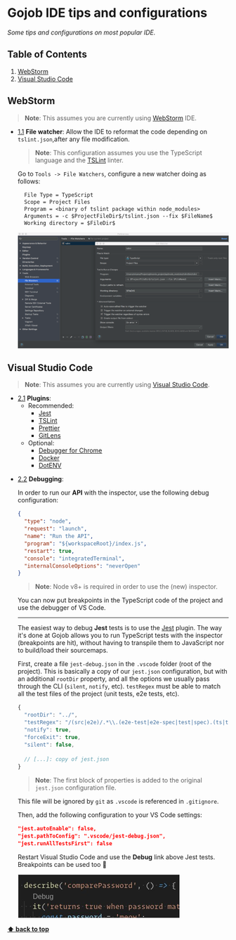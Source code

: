 # Gojob IDE tips and configurations

*Some tips and configurations on most popular IDE.*

## Table of Contents

  1. [WebStorm](#webstorm)
  2. [Visual Studio Code](#visual-studio-code)

## WebStorm
  > **Note**: This assumes you are currently using [WebStorm](https://www.jetbrains.com/webstorm/) IDE.

  <a name="webstorm--file-watcher"></a><a name="1.1"></a>
  - [1.1](#webstorm--file-watcher) **File watcher**: Allow the IDE to reformat the code depending on `tslint.json`,after any file modification.
    > **Note**: This configuration assumes you use the TypeScript language and the [TSLint](https://palantir.github.io/tslint/) linter.

    Go to `Tools -> File Watchers`, configure a new watcher doing as follows:
    ```text
      File Type = TypeScript
      Scope = Project Files
      Program = <binary of tslint package within node_modules>
      Arguments = -c $ProjectFileDir$/tslint.json --fix $FileName$
      Working directory = $FileDir$
    ```
    ![Autolint](./assets/autolint.png)

## Visual Studio Code
  > **Note**: This assumes you are currently using [Visual Studio Code](https://code.visualstudio.com/).

  <a name="vs-code--plugins"></a><a name="2.1"></a>
  - [2.1](#vs-code--plugins) **Plugins**:
    - Recommended:
      - [Jest](https://marketplace.visualstudio.com/items?itemName=Orta.vscode-jest)
      - [TSLint](https://marketplace.visualstudio.com/items?itemName=eg2.tslint)
      - [Prettier](https://marketplace.visualstudio.com/items?itemName=esbenp.prettier-vscode)
      - [GitLens](https://marketplace.visualstudio.com/items?itemName=eamodio.gitlens)
    - Optional:
      - [Debugger for Chrome](https://marketplace.visualstudio.com/items?itemName=msjsdiag.debugger-for-chrome)
      - [Docker](https://marketplace.visualstudio.com/items?itemName=PeterJausovec.vscode-docker)
      - [DotENV](https://marketplace.visualstudio.com/items?itemName=PeterJausovec.vscode-docker)


<a name="vs-code--debugging"></a><a name="2.2"></a>
  - [2.2](#vs-code--debugging) **Debugging**:

    In order to run our **API** with the inspector, use the following debug configuration:
    ```json
    {
      "type": "node",
      "request": "launch",
      "name": "Run the API",
      "program": "${workspaceRoot}/index.js",
      "restart": true,
      "console": "integratedTerminal",
      "internalConsoleOptions": "neverOpen"
    }
    ```

    > **Note**: Node v8+ is required in order to use the (new) inspector.

    You can now put breakpoints in the TypeScript code of the project and use the debugger of VS Code.

    ___

    The easiest way to debug **Jest** tests is to use the [Jest](https://marketplace.visualstudio.com/items?itemName=Orta.vscode-jest) plugin. The way it's done at Gojob allows you to run TypeScript tests with the inspector (breakpoints are hit), without having to transpile them to JavaScript nor to build/load their sourcemaps.

    First, create a file `jest-debug.json` in the `.vscode` folder (root of the project). This is basically a copy of our `jest.json` configuration, but with an additional `rootDir` property, and all the options we usually pass through the CLI (`silent`, `notify`, etc). `testRegex` must be able to match all the test files of the project (unit tests, e2e tests, etc).

    ```javascript
    {
      "rootDir": "../",
      "testRegex": "/(src|e2e)/.*\\.(e2e-test|e2e-spec|test|spec).(ts|tsx|js)$",
      "notify": true,
      "forceExit": true,
      "silent": false,

      // [...]: copy of jest.json
    }
    ```

    > **Note**: The first block of properties is added to the original `jest.json` configuration file.

    This file will be ignored by `git` as `.vscode` is referenced in `.gitignore`.

    Then, add the following configuration to your VS Code settings:

    ```json
    "jest.autoEnable": false,
    "jest.pathToConfig": ".vscode/jest-debug.json",
    "jest.runAllTestsFirst": false
    ```

    Restart Visual Studio Code and use the **Debug** link above Jest tests. Breakpoints can be used too :tada:

    ![vscode-jest-debug](./assets/vscode-jest-debug.jpg)



**[⬆ back to top](#table-of-contents)**